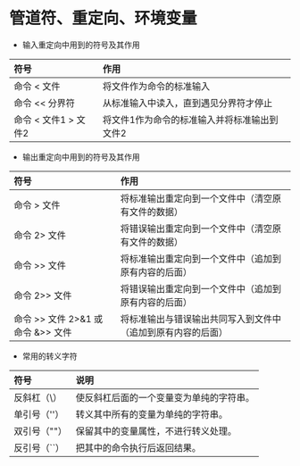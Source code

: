 # 管道符、重定向、环境变量
- 输入重定向中用到的符号及其作用

| 符号 | 作用 |
| :--- | :--- |
| 命令 < 文件 | 将文件作为命令的标准输入 |
| 命令 << 分界符 | 从标准输入中读入，直到遇见分界符才停止 |
| 命令 < 文件1 > 文件2 | 将文件1作为命令的标准输入并将标准输出到文件2 |

- 输出重定向中用到的符号及其作用

| 符号 | 作用 |
| :--- | :--- |
| 命令 > 文件 | 将标准输出重定向到一个文件中（清空原有文件的数据） |
| 命令 2> 文件 | 将错误输出重定向到一个文件中（清空原有文件的数据） |
| 命令 >> 文件 | 将标准输出重定向到一个文件中（追加到原有内容的后面） |
| 命令 2>> 文件 | 将错误输出重定向到一个文件中（追加到原有内容的后面） |
| 命令 >> 文件 2>&1 或 命令 &>> 文件 | 将标准输出与错误输出共同写入到文件中（追加到原有内容的后面）|

- 常用的转义字符

| 符号 | 说明 |
| :--- | :--- |
| 反斜杠（\） | 使反斜杠后面的一个变量变为单纯的字符串。 |
| 单引号（''） | 转义其中所有的变量为单纯的字符串。 |
| 双引号（""） | 保留其中的变量属性，不进行转义处理。 |
| 反引号（``） | 把其中的命令执行后返回结果。 |

